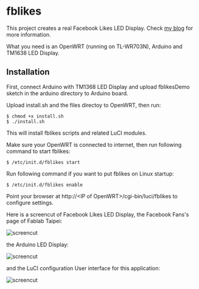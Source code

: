 ﻿# fblikes

This project creates a real Facebook Likes LED Display. Check [my blog](http://bit.ly/17mDukQ) for more information.

What you need is an OpenWRT (running on TL-WR703N), Arduino and TM1638 LED Display.

## Installation

First, connect Arduino with TM1368 LED Display and upload fblikesDemo sketch in the arduino directory to Arduino board.

Upload install.sh and the files directoy to OpenWRT, then run:

    $ chmod +x install.sh
    $ ./install.sh
    
This will install fblikes scripts and related LuCI modules.

Make sure your OpenWRT is connected to internet, then run following command to start fblikes:

    $ /etc/init.d/fblikes start

Run following command if you want to put fblikes on Linux startup:    

    $ /etc/init.d/fblikes enable
    
Point your browser at 
http://&lt;IP of OpenWRT&gt;/cgi-bin/luci/fblikes to configure settings.

Here is a screencut of Facebook Likes LED Display, the Facebook Fans's page of Fablab Taipei:

![screencut](http://bit.ly/15ouPyH)

the Arduino LED Display:

![screencut](http://bit.ly/13802s0)

and the LuCI configuration User interface for this application:

![screencut](http://bit.ly/15ovm3m)